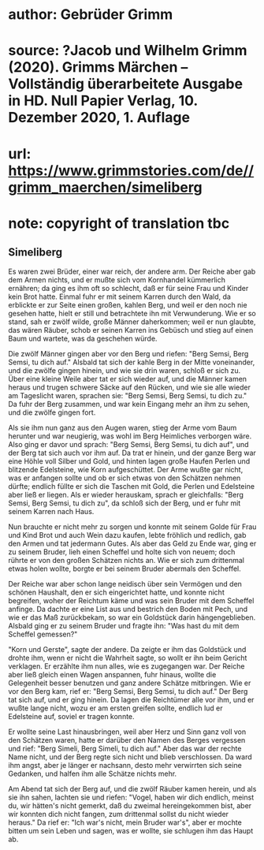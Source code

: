# author: Gebrüder Grimm
# source: ?Jacob und Wilhelm Grimm (2020). Grimms Märchen – Vollständig überarbeitete Ausgabe in HD. Null Papier Verlag, 10. Dezember 2020, 1. Auflage
# url: https://www.grimmstories.com/de//grimm_maerchen/simeliberg
# note: copyright of translation tbc

## Simeliberg 

Es waren zwei Brüder, einer war reich, der andere arm. Der Reiche aber
gab dem Armen nichts, und er mußte sich vom Kornhandel kümmerlich
ernähren; da ging es ihm oft so schlecht, daß er für seine Frau und
Kinder kein Brot hatte. Einmal fuhr er mit seinem Karren durch den Wald,
da erblickte er zur Seite einen großen, kahlen Berg, und weil er den
noch nie gesehen hatte, hielt er still und betrachtete ihn mit
Verwunderung. Wie er so stand, sah er zwölf wilde, große Männer
daherkommen; weil er nun glaubte, das wären Räuber, schob er seinen
Karren ins Gebüsch und stieg auf einen Baum und wartete, was da
geschehen würde.

Die zwölf Männer gingen aber vor den Berg und riefen: "Berg Semsi, Berg
Semsi, tu dich auf." Alsbald tat sich der kahle Berg in der Mitte
voneinander, und die zwölfe gingen hinein, und wie sie drin waren,
schloß er sich zu. Über eine kleine Weile aber tat er sich wieder auf,
und die Männer kamen heraus und trugen schwere Säcke auf den Rücken, und
wie sie alle wieder am Tageslicht waren, sprachen sie: "Berg Semsi,
Berg Semsi, tu dich zu." Da fuhr der Berg zusammen, und war kein
Eingang mehr an ihm zu sehen, und die zwölfe gingen fort.

Als sie ihm nun ganz aus den Augen waren, stieg der Arme vom Baum
herunter und war neugierig, was wohl im Berg Heimliches verborgen wäre.
Also ging er davor und sprach: "Berg Semsi, Berg Semsi, tu dich auf",
und der Berg tat sich auch vor ihm auf. Da trat er hinein, und der ganze
Berg war eine Höhle voll Silber und Gold, und hinten lagen große Haufen
Perlen und blitzende Edelsteine, wie Korn aufgeschüttet. Der Arme wußte
gar nicht, was er anfangen sollte und ob er sich etwas von den Schätzen
nehmen dürfte; endlich füllte er sich die Taschen mit Gold, die Perlen
und Edelsteine aber ließ er liegen. Als er wieder herauskam, sprach er
gleichfalls: "Berg Semsi, Berg Semsi, tu dich zu", da schloß sich der
Berg, und er fuhr mit seinem Karren nach Haus.

Nun brauchte er nicht mehr zu sorgen und konnte mit seinem Golde für
Frau und Kind Brot und auch Wein dazu kaufen, lebte fröhlich und
redlich, gab den Armen und tat jedermann Gutes. Als aber das Geld zu
Ende war, ging er zu seinem Bruder, lieh einen Scheffel und holte sich
von neuem; doch rührte er von den großen Schätzen nichts an. Wie er sich
zum drittenmal etwas holen wollte, borgte er bei seinem Bruder abermals
den Scheffel.

Der Reiche war aber schon lange neidisch über sein Vermögen und den
schönen Haushalt, den er sich eingerichtet hatte, und konnte nicht
begreifen, woher der Reichtum käme und was sein Bruder mit dem Scheffel
anfinge. Da dachte er eine List aus und bestrich den Boden mit Pech, und
wie er das Maß zurückbekam, so war ein Goldstück darin hängengeblieben.
Alsbald ging er zu seinem Bruder und fragte ihn: "Was hast du mit dem
Scheffel gemessen?"

"Korn und Gerste", sagte der andere. Da zeigte er ihm das Goldstück
und drohte ihm, wenn er nicht die Wahrheit sagte, so wollt er ihn beim
Gericht verklagen. Er erzählte ihm nun alles, wie es zugegangen war. Der
Reiche aber ließ gleich einen Wagen anspannen, fuhr hinaus, wollte die
Gelegenheit besser benutzen und ganz andere Schätze mitbringen. Wie er
vor den Berg kam, rief er: "Berg Semsi, Berg Semsi, tu dich auf." Der
Berg tat sich auf, und er ging hinein. Da lagen die Reichtümer alle vor
ihm, und er wußte lange nicht, wozu er am ersten greifen sollte, endlich
lud er Edelsteine auf, soviel er tragen konnte.

Er wollte seine Last hinausbringen, weil aber Herz und Sinn ganz voll
von den Schätzen waren, hatte er darüber den Namen des Berges vergessen
und rief: "Berg Simeli, Berg Simeli, tu dich auf." Aber das war der
rechte Name nicht, und der Berg regte sich nicht und blieb verschlossen.
Da ward ihm angst, aber je länger er nachsann, desto mehr verwirrten
sich seine Gedanken, und halfen ihm alle Schätze nichts mehr.

Am Abend tat sich der Berg auf, und die zwölf Räuber kamen herein, und
als sie ihn sahen, lachten sie und riefen: "Vogel, haben wir dich
endlich, meinst du, wir hätten's nicht gemerkt, daß du zweimal
hereingekommen bist, aber wir konnten dich nicht fangen, zum drittenmal
sollst du nicht wieder heraus." Da rief er: "Ich war's nicht, mein
Bruder war's", aber er mochte bitten um sein Leben und sagen, was er
wollte, sie schlugen ihm das Haupt ab.
